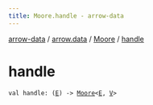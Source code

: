 ```yaml
---
title: Moore.handle - arrow-data
---
```


[arrow-data](../../index.html) / [arrow.data](../index.html) / [Moore](index.html) / [handle](./handle.html)

# handle

`val handle: (`[`E`](index.html#E)`) -> `[`Moore`](index.html)`<`[`E`](index.html#E)`, `[`V`](index.html#V)`>`